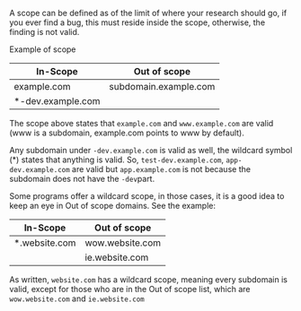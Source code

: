 A scope can be defined as of the limit of where your research should go, if you ever find a bug, this must reside inside the scope, otherwise, the finding is not valid.

Example of scope

| In-Scope | Out of scope |
|---|---|
|example.com| subdomain.example.com|
|*-dev.example.com||

The scope above states that `example.com` and `www.example.com` are valid (www is a subdomain, example.com points to www by default).

Any subdomain under `-dev.example.com`  is valid as well, the wildcard symbol (*) states that anything is valid. So, `test-dev.example.com`, `app-dev.example.com` are valid but `app.example.com` is not because the subdomain does not have the `-dev`part.

Some programs offer a wildcard scope, in those cases, it is a good idea to keep an eye in Out of scope domains. See the example:

| In-Scope | Out of scope |
|---|---|
|*.website.com| wow.website.com|
||ie.website.com| 


As written, `website.com` has a wildcard scope, meaning every subdomain is valid, except for those who are in the Out of scope list, which are `wow.website.com` and `ie.website.com`
